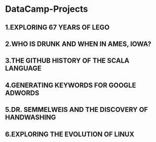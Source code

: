# DataCamp-Projects
## 1.EXPLORING 67 YEARS OF LEGO
## 2.WHO IS DRUNK AND WHEN IN AMES, IOWA?
## 3.THE GITHUB HISTORY OF THE SCALA LANGUAGE
## 4.GENERATING KEYWORDS FOR GOOGLE ADWORDS
## 5.DR. SEMMELWEIS AND THE DISCOVERY OF HANDWASHING
## 6.EXPLORING THE EVOLUTION OF LINUX
